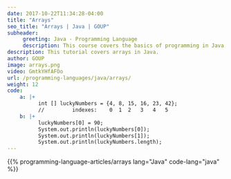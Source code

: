 ```yaml
---
date: 2017-10-22T11:34:28-04:00
title: "Arrays"
seo_title: "Arrays | Java | GOUP"
subheader:
     greeting: Java - Programming Language
     description: This course covers the basics of programming in Java. Work your way through the videos/articles and I'll teach you everything you need to know to start your programming journey!
description: This tutorial covers arrays in Java.
author: GOUP
image: arrays.png
video: GmtkYHfAFOo
url: /programming-languages/java/arrays/
weight: 12
code:
    a: |+
          int [] luckyNumbers = {4, 8, 15, 16, 23, 42};
          //         indexes:    0  1  2   3   4   5
    b: |+
          luckyNumbers[0] = 90;
          System.out.println(luckyNumbers[0]);
          System.out.println(luckyNumbers[1]);
          System.out.println(luckyNumbers.length);
---
```


{{% programming-language-articles/arrays lang="Java" code-lang="java" %}}
